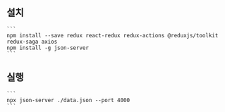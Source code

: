## 설치

    ```
    npm install --save redux react-redux redux-actions @reduxjs/toolkit redux-saga axios
    npm install -g json-server
    ```

## 실행

    ```
    npx json-server ./data.json --port 4000
    ```
